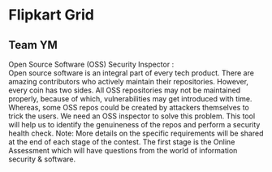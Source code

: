 # Flipkart Grid

## Team YM

Open Source Software (OSS) Security Inspector :  
Open source software is an integral part of every tech product. There are amazing contributors who actively maintain their repositories. However, every coin has two sides. All OSS repositories may not be maintained properly, because of which, vulnerabilities may get introduced with time. Whereas, some OSS repos could be created by attackers themselves to trick the users. We need an OSS inspector to solve this problem. This tool will help us to identify the genuineness of the repos and perform a security health check. Note: More details on the specific requirements will be shared at the end of each stage of the contest. The first stage is the Online Assessment which will have questions from the world of information security &amp; software.

